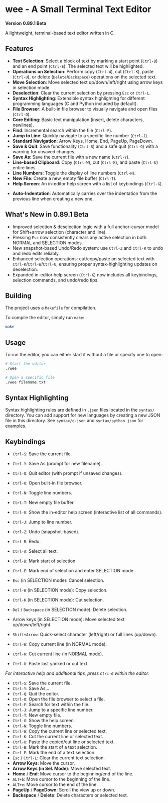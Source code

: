 # wee - A Small Terminal Text Editor

**Version 0.89.1 Beta**

A lightweight, terminal-based text editor written in C.

## Features

- **Text Selection**: Select a block of text by marking a start point (`Ctrl-B`) and an end point (`Ctrl-E`). The selected text will be highlighted.
- **Operations on Selection**: Perform copy (`Ctrl-W`), cut (`Ctrl-K`), paste (`Ctrl-U`), or delete (`Delete`/`Backspace`) operations on the selected text.
- **Move Selection**: Move selected text up/down/left/right using arrow keys in selection mode.
- **Deselection**: Clear the current selection by pressing `Esc` or `Ctrl-L`.
- **Syntax Highlighting**: Extensible syntax highlighting for different programming languages (C and Python included by default).
- **File Browser**: A built-in file browser to visually navigate and open files (`Ctrl-O`).
- **Core Editing**: Basic text manipulation (insert, delete characters, newlines).
- **Find**: Incremental search within the file (`Ctrl-F`).
- **Jump to Line**: Quickly navigate to a specific line number (`Ctrl-J`).
- **Standard Navigation**: Arrow Keys, Home, End, PageUp, PageDown.
- **Save & Quit**: Save functionality (`Ctrl-S`) and a safe quit (`Ctrl-Q`) with a warning for unsaved changes.
- **Save As**: Save the current file with a new name (`Ctrl-Y`).
- **Line-based Clipboard**: Copy (`Ctrl-W`), cut (`Ctrl-K`), and paste (`Ctrl-U`) entire lines.
- **Line Numbers**: Toggle the display of line numbers (`Ctrl-N`).
- **New File**: Create a new, empty file buffer (`Ctrl-T`).
- **Help Screen**: An in-editor help screen with a list of keybindings (`Ctrl-G`).
* **Auto-Indentation**: Automatically carries over the indentation from the previous line when creating a new one.

## What's New in 0.89.1 Beta

- Improved selection & deselection logic with a full anchor-cursor model for Shift+arrow selection (character and line).
- Pressing `Esc` now consistently clears any active selection in both NORMAL and SELECTION modes.
- New snapshot-based Undo/Redo system: use `Ctrl-Z` and `Ctrl-R` to undo and redo edits reliably.
- Enhanced selection operations: cut/copy/paste on selected text with `Ctrl-K`/`Ctrl-W`/`Ctrl-U`, ensuring proper syntax-highlighting updates on deselection.
- Expanded in-editor help screen (`Ctrl-G`) now includes all keybindings, selection commands, and undo/redo tips.

## Building

The project uses a `Makefile` for compilation.

To compile the editor, simply run `make`:

```bash
make
```

## Usage

To run the editor, you can either start it without a file or specify one to open:

```bash
# Start the editor
./wee

# Open a specific file
./wee filename.txt
```

## Syntax Highlighting

Syntax highlighting rules are defined in `.json` files located in the `syntax/` directory. You can add support for new languages by creating a new JSON file in this directory. See `syntax/c.json` and `syntax/python.json` for examples.

## Keybindings

- `Ctrl-S`: Save the current file.
- `Ctrl-Y`: Save As (prompt for new filename).
- `Ctrl-Q`: Quit editor (with prompt if unsaved changes).
- `Ctrl-O`: Open built-in file browser.
- `Ctrl-N`: Toggle line numbers.
- `Ctrl-T`: New empty file buffer.
- `Ctrl-G`: Show the in-editor help screen (interactive list of all commands).

- `Ctrl-J`: Jump to line number.
- `Ctrl-Z`: Undo (snapshot-based).
- `Ctrl-R`: Redo.

- `Ctrl-A`: Select all text.
- `Ctrl-B`: Mark start of selection.
- `Ctrl-E`: Mark end of selection and enter SELECTION mode.
- `Esc` (in SELECTION mode): Cancel selection.
- `Ctrl-W` (in SELECTION mode): Copy selection.
- `Ctrl-K` (in SELECTION mode): Cut selection.
- `Del` / `Backspace` (in SELECTION mode): Delete selection.
- Arrow keys (in SELECTION mode): Move selected text up/down/left/right.

- `Shift+Arrow`: Quick-select character (left/right) or full lines (up/down).

- `Ctrl-W`: Copy current line (in NORMAL mode).
- `Ctrl-K`: Cut current line (in NORMAL mode).
- `Ctrl-U`: Paste last yanked or cut text.

*For interactive help and additional tips, press `Ctrl-G` within the editor.*

- `Ctrl-S`: Save the current file.
- `Ctrl-Y`: Save As...
- `Ctrl-Q`: Quit the editor.
- `Ctrl-O`: Open the file browser to select a file.
- `Ctrl-F`: Search for text within the file.
- `Ctrl-J`: Jump to a specific line number.
- `Ctrl-T`: New empty file.
- `Ctrl-G`: Show the help screen.
- `Ctrl-N`: Toggle line numbers.
- `Ctrl-W`: Copy the current line or selected text.
- `Ctrl-K`: Cut the current line or selected text.
- `Ctrl-U`: Paste the copied/cut line or selected text.
- `Ctrl-B`: Mark the start of a text selection.
- `Ctrl-E`: Mark the end of a text selection.
- `Esc` / `Ctrl-L`: Clear the current text selection.
- **Arrow Keys**: Move the cursor.
- **Arrow Keys (in Sel. Mode)**: Move selected text.
- **Home** / **End**: Move cursor to the beginning/end of the line.
- `ALT+b`: Move cursor to the beginning of the line.
- `ALT+e`: Move cursor to the end of the line.
- **PageUp** / **PageDown**: Scroll the view up or down.
- **Backspace** / **Delete**: Delete characters or selected text.
